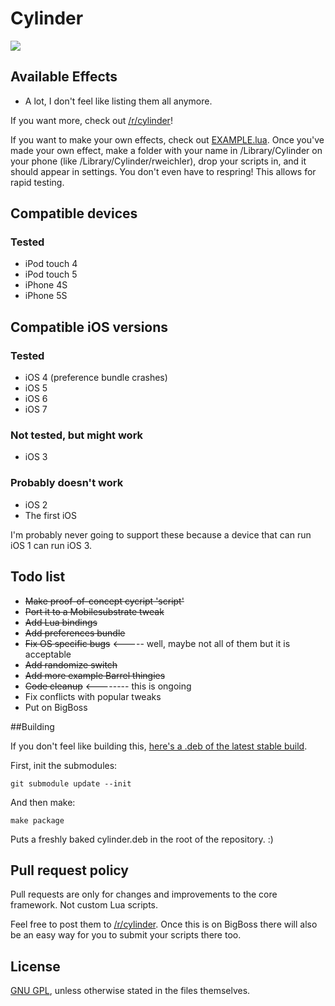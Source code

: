 # Cylinder

![](https://raw2.github.com/rweichler/cylinder/master/code.png)

## Available Effects

* A lot, I don't feel like listing them all anymore.

If you want more, check out [/r/cylinder](http://reddit.com/r/cylinder)!

If you want to make your own effects, check out
[EXAMPLE.lua](https://github.com/rweichler/cylinder/blob/master/tweak/scripts/EXAMPLE.lua).
Once you've made your own effect, make a folder with
your name in /Library/Cylinder on your phone (like 
/Library/Cylinder/rweichler), drop your scripts in,
and it should appear in settings. You don't even have to
respring! This allows for rapid testing.


## Compatible devices

### Tested

* iPod touch 4
* iPod touch 5
* iPhone 4S
* iPhone 5S

## Compatible iOS versions

### Tested

* iOS 4 (preference bundle crashes)
* iOS 5
* iOS 6
* iOS 7

### Not tested, but might work

* iOS 3

### Probably doesn't work

* iOS 2
* The first iOS

I'm probably never going to support these because a device that can run iOS 1 can run iOS 3.

## Todo list

* ~~Make proof-of-concept cycript 'script'~~
* ~~Port it to a Mobilesubstrate tweak~~
* ~~Add Lua bindings~~
* ~~Add preferences bundle~~
* ~~Fix OS specific bugs~~ &lt;----- well, maybe not all of them but it is acceptable
* ~~Add randomize switch~~
* ~~Add more example Barrel thingies~~
* ~~Code cleanup~~ &lt;-------- this is ongoing
* Fix conflicts with popular tweaks
* Put on BigBoss

##Building

If you don't feel like building this, [here's a .deb of the latest stable build](http://r333d.com/repo/cylinder.php).

First, init the submodules:

```
git submodule update --init
```

And then make:

```
make package
```

Puts a freshly baked cylinder.deb in the root of the repository. :)

## Pull request policy

Pull requests are only for changes and improvements to the core framework. Not custom Lua scripts.

Feel free to post them to [/r/cylinder](http://reddit.com/r/cylinder). Once this is on BigBoss there will also be an easy way for you to submit your scripts there too.

## License

[GNU GPL](https://github.com/rweichler/cylinder/blob/master/LICENSE), unless otherwise stated in the files themselves.
